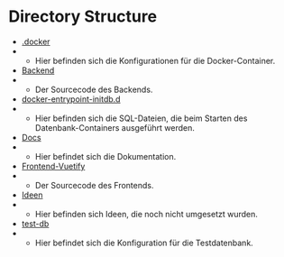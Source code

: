 # Directory Structure

* [.docker](../../../.docker)
* * Hier befinden sich die Konfigurationen für die Docker-Container.
* [Backend](../../../Docs)
* * Der Sourcecode des Backends.
* [docker-entrypoint-initdb.d](../../../docker-entrypoint-initdb.d)
* * Hier befinden sich die SQL-Dateien, die beim Starten des Datenbank-Containers ausgeführt werden.
* [Docs](../../../Docs)
* * Hier befindet sich die Dokumentation.
* [Frontend-Vuetify](../../../Frontend-Vuetify)
* * Der Sourcecode des Frontends.
* [Ideen](../../../Ideen)
* * Hier befinden sich Ideen, die noch nicht umgesetzt wurden.
* [test-db](../../../test-db)
* * Hier befindet sich die Konfiguration für die Testdatenbank.